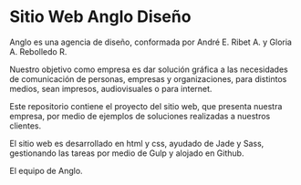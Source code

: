 # Sitio Web Anglo Diseño

Anglo es una agencia de diseño, conformada por André E. Ribet A. y Gloria A. Rebolledo R.

Nuestro objetivo como empresa es dar solución gráfica a las necesidades de comunicación de personas, empresas y organizaciones, para distintos medios, sean impresos, audiovisuales o para internet.

Este repositorio contiene el proyecto del sitio web, que presenta nuestra empresa, por medio de ejemplos de soluciones realizadas a nuestros clientes.

El sitio web es desarrollado en html y css, ayudado de Jade y Sass, gestionando las tareas por medio de Gulp y alojado en Github.

El equipo de Anglo.